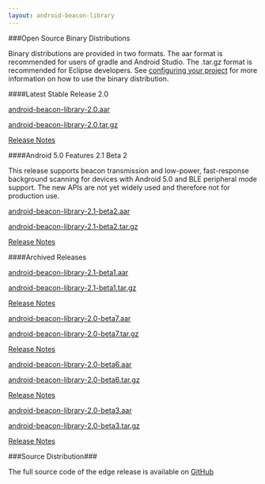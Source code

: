 ```yaml
---
layout: android-beacon-library
---
```



###Open Source Binary Distributions

Binary distributions are provided in two formats.  The aar format is recommended for users of gradle and Android Studio.  The .tar.gz format is recommended for Eclipse developers.
See [configuring your project](configure.html) for more information on how to use the binary distribution.


####Latest Stable Release 2.0

<i class="fa fa-cloud-download" style="color: #3abeee;"></i>  [android-beacon-library-2.0.aar](https://s3.amazonaws.com/android-beacon-library.radiusnetworks.com/android-beacon-library-2.0.aar)

<i class="fa fa-cloud-download" style="color: #3abeee;"></i>  [android-beacon-library-2.0.tar.gz](https://s3.amazonaws.com/android-beacon-library.radiusnetworks.com/android-beacon-library-2.0.tar.gz)

[Release Notes](releasenotes_2_0.html)

####Android 5.0 Features 2.1 Beta 2

This release supports beacon transmission and low-power, fast-response background scanning for devices with Android 5.0 and BLE peripheral mode support.  The new APIs are not yet widely used and therefore not for production use.

<i class="fa fa-cloud-download" style="color: #3abeee;"></i>  [android-beacon-library-2.1-beta2.aar](https://github.com/AltBeacon/android-beacon-library/releases/download/untagged-7686360cf5d306bc0456/android-beacon-library-2.1-beta2.aar)

<i class="fa fa-cloud-download" style="color: #3abeee;"></i>  [android-beacon-library-2.1-beta2.tar.gz](https://github.com/AltBeacon/android-beacon-library/releases/download/untagged-7686360cf5d306bc0456/android-beacon-library-2.1-beta2.tar.gz)

[Release Notes](https://github.com/AltBeacon/android-beacon-library/releases/tag/2.1-beta2)

####Archived Releases

<i class="fa fa-cloud-download" style="color: #3abeee;"></i>  [android-beacon-library-2.1-beta1.aar](https://github.com/AltBeacon/android-beacon-library/releases/download/2.1-beta1/android-beacon-library-2.1-beta1.aar)

<i class="fa fa-cloud-download" style="color: #3abeee;"></i>  [android-beacon-library-2.1-beta1.tar.gz](https://github.com/AltBeacon/android-beacon-library/releases/download/2.1-beta1/android-beacon-library-2.1-beta1.tar.gz)

[Release Notes](https://github.com/AltBeacon/android-beacon-library/releases/tag/2.1-beta1)

<i class="fa fa-cloud-download" style="color: #3abeee;"></i>  [android-beacon-library-2.0-beta7.aar](https://s3.amazonaws.com/android-beacon-library.radiusnetworks.com/android-beacon-library-2.0-beta7.aar)

<i class="fa fa-cloud-download" style="color: #3abeee;"></i>  [android-beacon-library-2.0-beta7.tar.gz](https://s3.amazonaws.com/android-beacon-library.radiusnetworks.com/android-beacon-library-2.0-beta7.tar.gz)

[Release Notes](releasenotes_2_0_beta7.html)

<i class="fa fa-cloud-download" style="color: #3abeee;"></i>  [android-beacon-library-2.0-beta6.aar](https://s3.amazonaws.com/android-beacon-library.radiusnetworks.com/android-beacon-library-2.0-beta6.aar)

<i class="fa fa-cloud-download" style="color: #3abeee;"></i>  [android-beacon-library-2.0-beta6.tar.gz](https://s3.amazonaws.com/android-beacon-library.radiusnetworks.com/android-beacon-library-2.0-beta6.tar.gz)

[Release Notes](releasenotes_2_0_beta6.html)

<i class="fa fa-cloud-download" style="color: #3abeee;"></i>  [android-beacon-library-2.0-beta3.aar](https://s3.amazonaws.com/android-beacon-library.radiusnetworks.com/android-beacon-library-2.0-beta3.aar)

<i class="fa fa-cloud-download" style="color: #3abeee;"></i>  [android-beacon-library-2.0-beta3.tar.gz](https://s3.amazonaws.com/android-beacon-library.radiusnetworks.com/android-beacon-library-2.0-beta3.tar.gz)

[Release Notes](releasenotes_2_0_beta3.html)

<style>
  .close {
    margin-top: 0px;
    margin-bottom: 0px;
  }
</style>

###Source Distribution###

The full source code of the edge release is available on <a href='https://github.com/AltBeacon/android-beacon-library'>GitHub</a>

